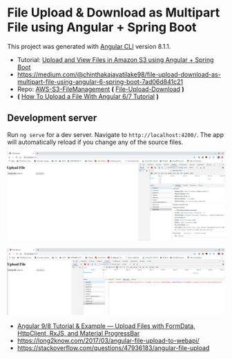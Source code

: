 # File Upload & Download as Multipart File using Angular + Spring Boot

This project was generated with [Angular CLI](https://github.com/angular/angular-cli) version 8.1.1.

* Tutorial: [Upload and View Files in Amazon S3 using Angular + Spring Boot](http://chinthakajayatilake.tech/)
* https://medium.com/@chinthakajayatilake98/file-upload-download-as-multipart-file-using-angular-6-spring-boot-7ad06d841c21
* Repo: [AWS-S3-FileManagement](https://github.com/ChinthakaJ98/AWS-S3-FileManagement) **(** [File-Upload-Download](https://github.com/ChinthakaJ98/File-Upload-Download) **)**
* **(** [How To Upload a File With Angular 6/7 Tutorial](https://www.ninjadevcorner.com/2019/01/how-to-upload-file-with-angular-6-7-tutorial.html) **)**

## Development server

Run `ng serve` for a dev server. Navigate to `http://localhost:4200/`. The app will automatically reload if you change any of the source files.

![screenshot-1](screenshot-1.png)

![screenshot-2](screenshot-2.png)

* [Angular 9/8 Tutorial & Example — Upload Files with FormData, HttpClient, RxJS, and Material ProgressBar](https://www.ahmedbouchefra.com/angular/angular-9-8-tutorial-example-upload-files-with-formdata-httpclient-rxjs-and-material-progressbar/)
* https://long2know.com/2017/03/angular-file-upload-to-webapi/
* https://stackoverflow.com/questions/47936183/angular-file-upload